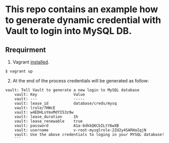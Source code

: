 # This repo contains an example how to generate dynamic credential with Vault to login into MySQL DB.

## Rrequirment

1. Vagrant [installed](https://www.vagrantup.com/docs/installation/).
```
$ vagrant up
```
2. At the end of the process credentials will be generated as follow:
```
vault: Tell Vault to generate a new login to MySQL database
    vault: Key                Value
    vault: ---                -----
    vault: lease_id           database/creds/mysq
    vault: lrole/7HWcE
    vault: w4EDHLsYmvMdYI53z9w
    vault: lease_duration     1h
    vault: lease_renewable    true
    vault: password           A1a-6dkkQ6CbILtY6wXB
    vault: username           v-root-mysqlrole-2Zd2y4SARHaIqjN
    vault: Use the above credentials to loging in your MYSQL database!
    ```
